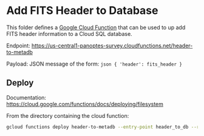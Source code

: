 Add FITS Header to Database
===========================

This folder defines a [Google Cloud Function](https://cloud.google.com/functions/)
that can be used to up add FITS header information to a Cloud SQL database.

Endpoint: https://us-central1-panoptes-survey.cloudfunctions.net/header-to-metadb

Payload: JSON message of the form: 
	```json
	{ 'header': fits_header }
	```

Deploy
------

Documentation: https://cloud.google.com/functions/docs/deploying/filesystem

From the directory containing the cloud function:

```bash
gcloud functions deploy header-to-metadb --entry-point header_to_db --runtime python37 --trigger-http

```